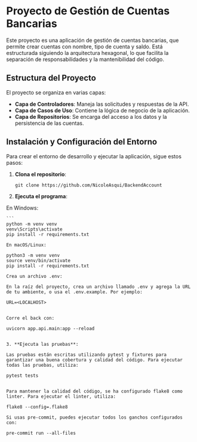 # Proyecto de Gestión de Cuentas Bancarias

Este proyecto es una aplicación de gestión de cuentas bancarias, que permite crear cuentas con nombre, tipo de cuenta y saldo. Está estructurada siguiendo la arquitectura hexagonal, lo que facilita la separación de responsabilidades y la mantenibilidad del código. 

## Estructura del Proyecto

El proyecto se organiza en varias capas:

- **Capa de Controladores**: Maneja las solicitudes y respuestas de la API.
- **Capa de Casos de Uso**: Contiene la lógica de negocio de la aplicación.
- **Capa de Repositorios**: Se encarga del acceso a los datos y la persistencia de las cuentas.

## Instalación y Configuración del Entorno

Para crear el entorno de desarrollo y ejecutar la aplicación, sigue estos pasos:

1. **Clona el repositorio**:

   ```
   git clone https://github.com/NicoleAsqui/BackendAccount
    ```

2. **Ejecuta el programa**:

En Windows:

    ```
    python -m venv venv
    venv\Scripts\activate
    pip install -r requirements.txt

   ```
En macOS/Linux:

   ```
    python3 -m venv venv
    source venv/bin/activate
    pip install -r requirements.txt
   ```
Crea un archivo .env:

En la raíz del proyecto, crea un archivo llamado .env y agrega la URL de tu ambiente, o usa el .env.example. Por ejemplo:

   ```
    URL=<LOCALHOST>
   ```

Corre el back con:

   ```
    uvicorn app.api.main:app --reload

   ```

3. **Ejecuta las pruebas**:

Las pruebas están escritas utilizando pytest y fixtures para garantizar una buena cobertura y calidad del código. Para ejecutar todas las pruebas, utiliza:
   ```
    pytest tests
   ```

Para mantener la calidad del código, se ha configurado flake8 como linter. Para ejecutar el linter, utiliza:
   ```
    flake8 --config=.flake8
   ```
Si usas pre-commit, puedes ejecutar todos los ganchos configurados con:
   ```
    pre-commit run --all-files
   ```